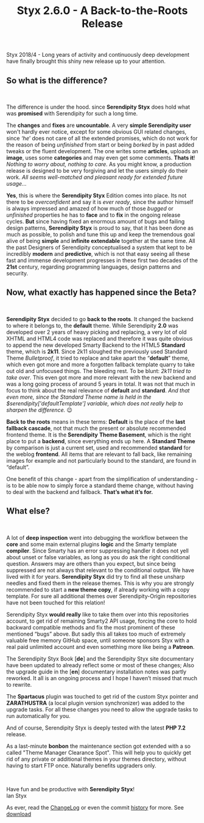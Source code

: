 ﻿---
layout: post
title: Styx 2.6.0 - A Back-to-the-Roots Release
---

Styx 2018/4 - Long years of activity and continuously deep development have finally brought this shiny new release up to your attention.

<div markdown="1">
 <div>

<h2>So what is the difference?</h2><br>

<p>The difference is under the hood. since <strong>Serendipity Styx</strong> does hold what was <strong>promised</strong> with Serendipity for such a long time.</p>

<p>The <strong>changes</strong> and <strong>fixes</strong> are <strong>uncountable</strong>. A very <strong>simple Serendipity user</strong> won't hardly ever notice, except for some obvious GUI related changes, since <em>‘he</em>’ does not care of all the extended promises, which do not work for the reason of being <em>unfinished</em> from start or being <em>borked</em> by in past added tweaks or the fluent development. The one writes some <strong>articles</strong>, uploads an <strong>image</strong>, uses some <strong>categories </strong>and may even get some comments. <strong>Thats it</strong>!<br />
<em>Nothing to worry about, nothing to care.</em> As you might know, a production release is designed to be very forgiving and let the users simply do their work. <em>All seems well-matched and pleasant ready for extended future usage... </em></p>

<p><strong>Yes</strong>, this is where the <strong>Serendipity Styx</strong> Edition comes into place. Its not there to be <em>overconfident</em> and say it is <em>ever ready</em>, since the author himself is always impressed and amazed of how much of those <em>bugged</em> or <em>unfinished</em> properties he has to <strong>face</strong> and to <strong>fix</strong> in the ongoing release cycles. <strong>But</strong> since having fixed an enormous amount of bugs and failing design patterns, <strong>Serendipity Styx</strong> is proud to say, that it has been done as much as possible, to polish and tune this up and keep the tremendous goal alive of being <strong>simple</strong> and <strong>infinite extendable</strong> together at the same time. All the past Designers of Serendipity conceptualised a system that kept to be incredibly <strong>modern</strong> and <strong>predictive</strong>, which is not that easy seeing all these fast and immense development progresses in these first two decades of the <strong>21st</strong> century, regarding programming languages, design patterns and security.</p>

<h2>Now, what exactly has happened since the Beta?</h2><br>

<p><strong>Serendipity Styx</strong> decided to go <strong>back to the roots</strong>. It changed the backend to where it belongs to, the <strong>default</strong> theme. While Serendipity <strong>2.0</strong> was developed over 2 years of heavy picking and replacing, a very lot of old XHTML and HTML4 code was replaced and therefore it was quite obvious to append the new developed Smarty Backend to the HTML5 <strong>Standard</strong> theme, which is <strong>2k11</strong>. Since 2k11 sloughed the previously used Standard Theme <em>Bulletproof</em>, it tried to replace and take apart the “<strong>default</strong>” theme, which even got more and more a forgotten fallback template quarry to take out old and unfocused things. The bleeding rest. To be blunt: <em>2k11 tried to take over</em>. This even got more and more relevant with the new backend and was a long going process of around 5 years in total. It was not that much in focus to think about the real relevance of <strong>default</strong> and <strong>standard</strong>. <em>And that even more, since the Standard Theme name is held in the $serendipity['defaultTemplate'] variable, which does not really help to sharpen the difference.</em> 😉</p>

<p><strong>Back to the roots</strong> means in these terms: <strong>Default</strong> is the place of the <strong>last fallback cascade</strong>, not that much the present or absolute recommended frontend theme. It is the<strong> Serendipity</strong> <strong>Theme Basement</strong>, which is the right place to put a <strong>backend</strong>, since everything ends up here. A <strong>Standard Theme</strong> by comparison is just a current set, used and recommended <strong>standard</strong> for the weblog <strong>frontend</strong>. All items that are relevant to fall back, like remaining images for example and not particularly bound to the standard, are found in “default”.</p>

<p>One benefit of this change - apart from the simplification of understanding - is to be able now to simply force a standard theme change, without having to deal with the backend and fallback. <strong>That’s what it’s for.</strong></p>

<h2>What else?</h2><br>

<p>A lot of <strong>deep inspection</strong> went into debugging the workflow between the <strong>core</strong> and some main external plugins <strong>logic</strong> and the Smarty template <strong>compiler</strong>. Since Smarty has an error suppressing handler it does not yell about unset or false variables, as long as you do ask the right conditional question. Answers may are others than you expect, but since being suppressed are not always that relevant to the conditional output. We have lived with it for years. <strong>Serendipity Styx</strong> did try to find all these unsharp needles and fixed them in the release themes. This is why you are strongly recommended to start a <strong>new theme copy</strong>, if already working with a copy template. For sure all additional themes over Serendipity-Origin repositories have not been touched for this relation!</p>

<p>Serendipity Styx <strong>would really</strong> like to take them over into this repositories account, to get rid of remaining Smarty2 API usage, forcing the core to hold backward compatible methods and fix the most prominent of these mentioned “bugs” above. But sadly this all takes too much of extremely valuable free memory GitHub space, until someone sponsors Styx with a real paid unlimited account and even something more like being a <strong>Patreon</strong>.</p>

<p>The Serendipity Styx Book [<strong>de</strong>] and the Serendipity Styx site documentary have been updated to already reflect some or most of these changes; Also the upgrade guide in the [<strong>en</strong>] documentary installation notes was partly reworked. It all is an ongoing process and I hope I haven’t missed that much to rewrite.</p>

<p>The <strong>Spartacus</strong> plugin was touched to get rid of the custom Styx pointer and <strong>ZARATHUSTRA</strong> (a local plugin version synchronizer) was added to the upgrade tasks. For all these changes you need to allow the upgrade tasks to run automatically for you.</p>

<p>And of course, Serendipity Styx is deeply tested with the latest <strong>PHP 7.2</strong> release.</p>

<p>As a last-minute <strong>bonbon</strong> the maintenance section got extended with a so called "Theme Manager Clearance Spot". This will help you to quickly get rid of any private or additional themes in your themes directory, without having to start FTP once. Naturally benefits upgraders only.</p>

<p>&nbsp;</p>

<p>Have fun and be productive with <strong>Serendipity Styx</strong>!<br />
Ian Styx</p>

 </div>
</div>

As ever, read the [ChangeLog](https://github.com/ophian/styx/blob/2.6.0/docs/NEWS) or even the commit [history](https://github.com/ophian/styx/commits/2.6.0) for more. See [download](https://github.com/ophian/styx/releases/tag/2.6.0)
